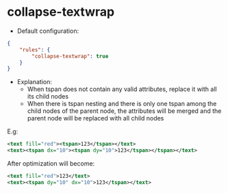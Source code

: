 # collapse-textwrap

* Default configuration:
```json
{
	"rules": {
		"collapse-textwrap": true
	}
}
```
* Explanation:
	* When tspan does not contain any valid attributes, replace it with all its child nodes
	* When there is tspan nesting and there is only one tspan among the child nodes of the parent node, the attributes will be merged and the parent node will be replaced with all child nodes

E.g:
```xml
<text fill="red"><tspan>123</tspan></text>
<text><tspan dx="10"><tspan dy="10">123</tspan></tspan></text>
```

After optimization will become:
```xml
<text fill="red">123</text>
<text><tspan dy="10" dx="10">123</tspan></text>
```
